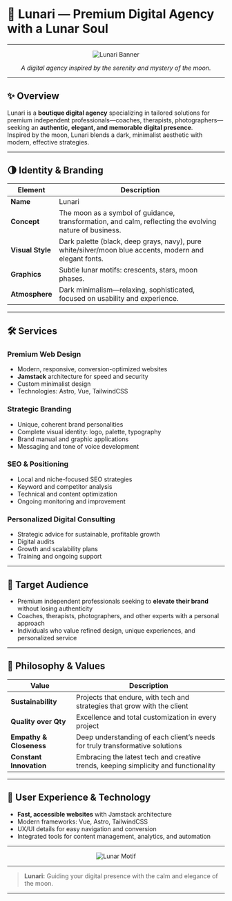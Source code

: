 # 🌙 Lunari — Premium Digital Agency with a Lunar Soul

---

<div align="center">

![Lunari Banner](https://github.com/lunari-agency/.github/raw/main/profile/lunari-banner.png)

*A digital agency inspired by the serenity and mystery of the moon.*

</div>

---

## ✨ Overview

Lunari is a **boutique digital agency** specializing in tailored solutions for premium independent professionals—coaches, therapists, photographers—seeking an **authentic, elegant, and memorable digital presence**.  
Inspired by the moon, Lunari blends a dark, minimalist aesthetic with modern, effective strategies.

---

## 🌗 Identity & Branding

| Element         | Description                                                                                              |
|-----------------|---------------------------------------------------------------------------------------------------------|
| **Name**        | Lunari                                                                                                  |
| **Concept**     | The moon as a symbol of guidance, transformation, and calm, reflecting the evolving nature of business. |
| **Visual Style**| Dark palette (black, deep grays, navy), pure white/silver/moon blue accents, modern and elegant fonts.  |
| **Graphics**    | Subtle lunar motifs: crescents, stars, moon phases.                                                     |
| **Atmosphere**  | Dark minimalism—relaxing, sophisticated, focused on usability and experience.                           |

---

## 🛠️ Services

### Premium Web Design
- Modern, responsive, conversion-optimized websites
- **Jamstack** architecture for speed and security
- Custom minimalist design
- Technologies: Astro, Vue, TailwindCSS

### Strategic Branding
- Unique, coherent brand personalities
- Complete visual identity: logo, palette, typography
- Brand manual and graphic applications
- Messaging and tone of voice development

### SEO & Positioning
- Local and niche-focused SEO strategies
- Keyword and competitor analysis
- Technical and content optimization
- Ongoing monitoring and improvement

### Personalized Digital Consulting
- Strategic advice for sustainable, profitable growth
- Digital audits
- Growth and scalability plans
- Training and ongoing support

---

## 🎯 Target Audience

- Premium independent professionals seeking to **elevate their brand** without losing authenticity
- Coaches, therapists, photographers, and other experts with a personal approach
- Individuals who value refined design, unique experiences, and personalized service

---

## 🌱 Philosophy & Values

| Value                | Description                                                                                     |
|----------------------|------------------------------------------------------------------------------------------------|
| **Sustainability**   | Projects that endure, with tech and strategies that grow with the client                       |
| **Quality over Qty** | Excellence and total customization in every project                                            |
| **Empathy & Closeness** | Deep understanding of each client’s needs for truly transformative solutions                |
| **Constant Innovation** | Embracing the latest tech and creative trends, keeping simplicity and functionality         |

---

## 🚀 User Experience & Technology

- **Fast, accessible websites** with Jamstack architecture
- Modern frameworks: Vue, Astro, TailwindCSS
- UX/UI details for easy navigation and conversion
- Integrated tools for content management, analytics, and automation

---

<div align="center">

![Lunar Motif](https://github.com/lunari-agency/.github/raw/main/profile/lunar-motif.png)

</div>

---

> **Lunari:** Guiding your digital presence with the calm and elegance of the moon.

---
